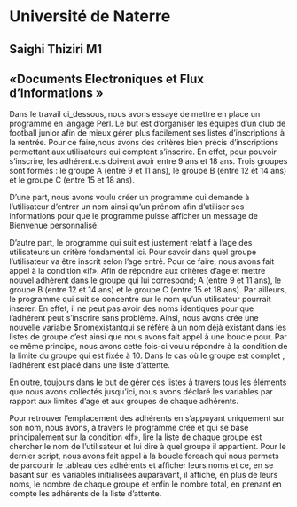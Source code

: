 
 
# Université de Naterre

## Saighi Thiziri M1 
## «Documents Electroniques et Flux d’Informations »




Dans le travail ci_dessous, nous avons essayé de mettre en place un programme en langage Perl. Le but est d’organiser les équipes d’un club de football junior afin de mieux gérer plus facilement ses listes d’inscriptions à la rentrée. Pour ce faire,nous avons des critères bien précis d’inscriptions permettant aux utilisateurs qui comptent s’inscrire. En effet,  pour pouvoir s’inscrire, les adhérent.e.s doivent avoir entre 9 ans et 18 ans. Trois groupes sont formés : le groupe A (entre 9 et 11 ans), le groupe B (entre 12 et 14 ans) et le groupe C (entre 15 et 18 ans).

D’une part, nous avons voulu créer un programme qui demande à l’utilisateur d’entrer un nom ainsi qu’un prénom afin d’utiliser ses informations pour que le programme puisse afficher un message de Bienvenue personnalisé. 

D’autre part, le programme qui suit est justement relatif à l’age des utilisateurs un critère fondamental ici. Pour savoir dans quel groupe l’utilisateur va être inscrit selon l’age entré.  Pour ce faire, nous avons fait appel à la condition «if». Afin de répondre aux critères d’age et mettre  nouvel adhèrent dans le groupe qui lui correspond;  A (entre 9 et 11 ans), le groupe B (entre 12 et 14 ans) et le groupe C (entre 15 et 18 ans).
Par ailleurs,  le programme qui suit se concentre sur le nom qu’un utilisateur pourrait inserer. En effet, il ne peut pas avoir des noms identiques pour que l’adhérent peut s’inscrire sans problème.  Ainsi, nous avons crée une nouvelle variable $nomexistantqui se réfère à un nom déjà existant dans les listes de groupe c’est ainsi que nous avons fait appel à une boucle pour. Par ce même principe, nous avons cette fois-ci voulu répondre à la condition de la limite du groupe qui est fixée à 10. Dans le cas où le groupe est complet , l’adhérent est placé dans une liste d’attente. 

   En outre,  toujours dans le but de gérer  ces listes à travers tous les éléments que nous avons collectés jusqu’ici, nous avons déclaré les variables  par rapport aux limites d’age et aux groupes de chaque adhérents.

Pour retrouver l’emplacement des adhérents en s’appuyant uniquement sur son nom, nous avons, à travers le programme crée et qui se base principalement sur la condition «If», lire la liste de chaque groupe est chercher le nom de l’utilisateur et lui dire à quel groupe il appartient.
Pour le dernier script, nous avons fait appel à la boucle foreach qui nous permets de parcourir le tableau des adhérents et afficher leurs noms et ce,  en se basant sur les variables initialisées auparavant, il affiche, en plus de leurs noms, le nombre de chaque groupe et enfin le nombre total, en prenant en compte les adhérents de la liste d’attente.    



 

   
   
   
   
   
